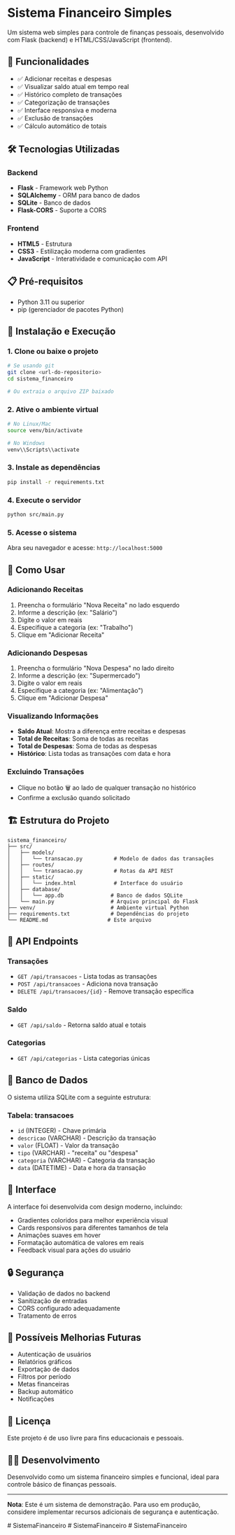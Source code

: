 # Sistema Financeiro Simples

Um sistema web simples para controle de finanças pessoais, desenvolvido com Flask (backend) e HTML/CSS/JavaScript (frontend).

## 🚀 Funcionalidades

- ✅ Adicionar receitas e despesas
- ✅ Visualizar saldo atual em tempo real
- ✅ Histórico completo de transações
- ✅ Categorização de transações
- ✅ Interface responsiva e moderna
- ✅ Exclusão de transações
- ✅ Cálculo automático de totais

## 🛠️ Tecnologias Utilizadas

### Backend
- **Flask** - Framework web Python
- **SQLAlchemy** - ORM para banco de dados
- **SQLite** - Banco de dados
- **Flask-CORS** - Suporte a CORS

### Frontend
- **HTML5** - Estrutura
- **CSS3** - Estilização moderna com gradientes
- **JavaScript** - Interatividade e comunicação com API

## 📋 Pré-requisitos

- Python 3.11 ou superior
- pip (gerenciador de pacotes Python)

## 🔧 Instalação e Execução

### 1. Clone ou baixe o projeto
```bash
# Se usando git
git clone <url-do-repositorio>
cd sistema_financeiro

# Ou extraia o arquivo ZIP baixado
```

### 2. Ative o ambiente virtual
```bash
# No Linux/Mac
source venv/bin/activate

# No Windows
venv\\Scripts\\activate
```

### 3. Instale as dependências
```bash
pip install -r requirements.txt
```

### 4. Execute o servidor
```bash
python src/main.py
```

### 5. Acesse o sistema
Abra seu navegador e acesse: `http://localhost:5000`

## 📖 Como Usar

### Adicionando Receitas
1. Preencha o formulário "Nova Receita" no lado esquerdo
2. Informe a descrição (ex: "Salário")
3. Digite o valor em reais
4. Especifique a categoria (ex: "Trabalho")
5. Clique em "Adicionar Receita"

### Adicionando Despesas
1. Preencha o formulário "Nova Despesa" no lado direito
2. Informe a descrição (ex: "Supermercado")
3. Digite o valor em reais
4. Especifique a categoria (ex: "Alimentação")
5. Clique em "Adicionar Despesa"

### Visualizando Informações
- **Saldo Atual**: Mostra a diferença entre receitas e despesas
- **Total de Receitas**: Soma de todas as receitas
- **Total de Despesas**: Soma de todas as despesas
- **Histórico**: Lista todas as transações com data e hora

### Excluindo Transações
- Clique no botão 🗑️ ao lado de qualquer transação no histórico
- Confirme a exclusão quando solicitado

## 🏗️ Estrutura do Projeto

```
sistema_financeiro/
├── src/
│   ├── models/
│   │   └── transacao.py          # Modelo de dados das transações
│   ├── routes/
│   │   └── transacao.py          # Rotas da API REST
│   ├── static/
│   │   └── index.html            # Interface do usuário
│   ├── database/
│   │   └── app.db               # Banco de dados SQLite
│   └── main.py                  # Arquivo principal do Flask
├── venv/                        # Ambiente virtual Python
├── requirements.txt             # Dependências do projeto
└── README.md                   # Este arquivo
```

## 🔌 API Endpoints

### Transações
- `GET /api/transacoes` - Lista todas as transações
- `POST /api/transacoes` - Adiciona nova transação
- `DELETE /api/transacoes/{id}` - Remove transação específica

### Saldo
- `GET /api/saldo` - Retorna saldo atual e totais

### Categorias
- `GET /api/categorias` - Lista categorias únicas

## 💾 Banco de Dados

O sistema utiliza SQLite com a seguinte estrutura:

### Tabela: transacoes
- `id` (INTEGER) - Chave primária
- `descricao` (VARCHAR) - Descrição da transação
- `valor` (FLOAT) - Valor da transação
- `tipo` (VARCHAR) - "receita" ou "despesa"
- `categoria` (VARCHAR) - Categoria da transação
- `data` (DATETIME) - Data e hora da transação

## 🎨 Interface

A interface foi desenvolvida com design moderno, incluindo:
- Gradientes coloridos para melhor experiência visual
- Cards responsivos para diferentes tamanhos de tela
- Animações suaves em hover
- Formatação automática de valores em reais
- Feedback visual para ações do usuário

## 🔒 Segurança

- Validação de dados no backend
- Sanitização de entradas
- CORS configurado adequadamente
- Tratamento de erros

## 🚀 Possíveis Melhorias Futuras

- Autenticação de usuários
- Relatórios gráficos
- Exportação de dados
- Filtros por período
- Metas financeiras
- Backup automático
- Notificações

## 📝 Licença

Este projeto é de uso livre para fins educacionais e pessoais.

## 👨‍💻 Desenvolvimento

Desenvolvido como um sistema financeiro simples e funcional, ideal para controle básico de finanças pessoais.

---

**Nota**: Este é um sistema de demonstração. Para uso em produção, considere implementar recursos adicionais de segurança e autenticação.

#   S i s t e m a F i n a n c e i r o  
 #   S i s t e m a F i n a n c e i r o  
 #   S i s t e m a F i n a n c e i r o  
 